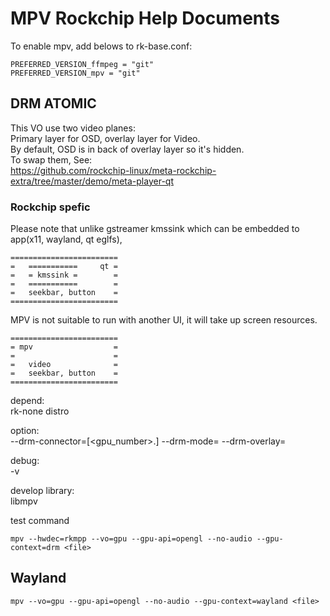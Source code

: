 # MPV Rockchip Help Documents

To enable mpv, add belows to rk-base.conf:

    PREFERRED_VERSION_ffmpeg = "git"
    PREFERRED_VERSION_mpv = "git"
    

## DRM ATOMIC

This VO use two video planes:  
Primary layer for OSD, overlay layer for Video.  
By default, OSD is in back of overlay layer so it's hidden.  
To swap them, See:  
https://github.com/rockchip-linux/meta-rockchip-extra/tree/master/demo/meta-player-qt

### Rockchip spefic
Please note that unlike gstreamer kmssink which can be embedded to app(x11, wayland, qt eglfs),
```
========================  
=   ===========     qt =  
=   = kmssink =        =  
=   ===========        =  
=   seekbar, button    =  
========================  
```
MPV is not suitable to run with another UI, it will take up screen resources.
```
========================  
= mpv                  =  
=                      =  
=   video              =  
=   seekbar, button    =  
========================  
```

depend:  
rk-none distro

option:  
--drm-connector=[<gpu_number>.]<name>
--drm-mode=<number>
--drm-overlay=<number>

debug:  
-v

develop library:  
libmpv

test command
```
mpv --hwdec=rkmpp --vo=gpu --gpu-api=opengl --no-audio --gpu-context=drm <file>
```

## Wayland
```
mpv --vo=gpu --gpu-api=opengl --no-audio --gpu-context=wayland <file>
```